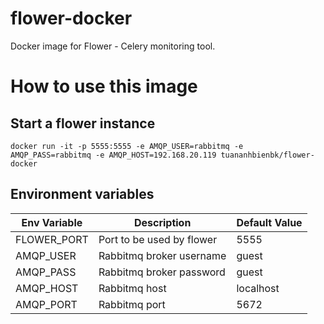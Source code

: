 # flower-docker
Docker image for Flower - Celery monitoring tool.

# How to use this image
## Start a flower instance
```
docker run -it -p 5555:5555 -e AMQP_USER=rabbitmq -e AMQP_PASS=rabbitmq -e AMQP_HOST=192.168.20.119 tuananhbienbk/flower-docker
```

## Environment variables
| Env Variable | Description | Default Value|
| ------------ | ----------- |--------------------- |
| FLOWER_PORT | Port to be used by flower | 5555 |
| AMQP_USER | Rabbitmq broker username | guest |
| AMQP_PASS | Rabbitmq broker password | guest |
| AMQP_HOST | Rabbitmq host | localhost |
| AMQP_PORT | Rabbitmq port | 5672 |
